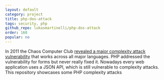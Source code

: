 ```yaml
---
layout: default
category: project
title: php-dos-attack
tags: security, php
github_repo: lukasmartinelli/php-dos-attack
order: 160
popular: no
---
```


In 2011 the Chaos Computer Club [revealed a major complexity attack vulnerability](http://events.ccc.de/congress/2011/Fahrplan/attachments/2007_28C3_Effective_DoS_on_web_application_platforms.pdf) that works across all major languages. PHP addressed the vulnerability for forms but never really fixed it. Nowadays every web application uses a JSON API, which is still vulnerable to complexity attacks. This repository showcases some PHP complexity attacks


